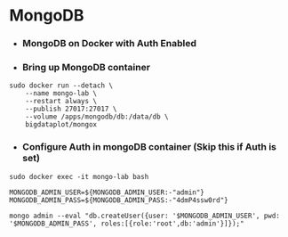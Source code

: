 # MongoDB
- ### MongoDB on Docker with Auth Enabled

- ### Bring up MongoDB container

```shell
sudo docker run --detach \
    --name mongo-lab \
    --restart always \
    --publish 27017:27017 \
    --volume /apps/mongodb/db:/data/db \
    bigdataplot/mongox
```

- ### Configure Auth in mongoDB container (Skip this if Auth is set)

```shell
sudo docker exec -it mongo-lab bash
```

```shell
MONGODB_ADMIN_USER=${MONGODB_ADMIN_USER:-"admin"}
MONGODB_ADMIN_PASS=${MONGODB_ADMIN_PASS:-"4dmP4ssw0rd"}
```
```shell
mongo admin --eval "db.createUser({user: '$MONGODB_ADMIN_USER', pwd: '$MONGODB_ADMIN_PASS', roles:[{role:'root',db:'admin'}]});"
```

